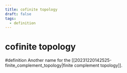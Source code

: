 ```yaml
---
title: cofinite topology
draft: false
tags:
  - definition
---
```

# cofinite topology
#definition
Another name for the [[20231220142525-finite_complement_topology|finite complement topology]].
